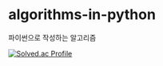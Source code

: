 # algorithms-in-python
파이썬으로 작성하는 알고리즘

[![Solved.ac Profile](http://mazassumnida.wtf/api/generate_badge?boj=ukseongchoi)](https://solved.ac/ukseongchoi)<br/>
